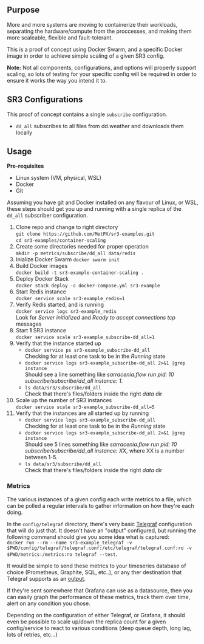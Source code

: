## Purpose

More and more systems are moving to containerize their workloads, separating the hardware/compute from the proccesses, and making them more scaleable, flexible and fault-tolerant.

This is a proof of concept using Docker Swarm, and a specific Docker image in order to achieve simple scaling of a given SR3 config.

**Note:** Not all components, configurations, and options will properly support scaling, so lots of testing for your specific config will be required in order to ensure it works the way you intend it to.

## SR3 Configurations

This proof of concept contains a single `subscribe` configuration.

- `dd_all` subscribes to all files from dd.weather and downloads them locally 


## Usage

**Pre-requisites**
- Linux system (VM, physical, WSL)
- Docker
- Git

Assuming you have git and Docker installed on any flavour of Linux, or WSL, these steps should get you up and running with a single replica of the `dd_all` subscriber configuration. 

1. Clone repo and change to right directory  
    `git clone https://github.com/MetPX/sr3-examples.git`  
    `cd sr3-examples/container-scaling`
2. Create some directories needed for proper operation  
    `mkdir -p metrics/subscribe/dd_all data/redis`
3. Inialize Docker Swarm
    `docker swarm init`
4. Build Docker images  
    `docker build -t sr3-example-container-scaling .`
5. Deploy Docker Stack  
    `docker stack deploy -c docker-compose.yml sr3-example`
6. Start Redis instance  
    `docker service scale sr3-example_redis=1`
7. Verify Redis started, and is running  
    `docker service logs sr3-example_redis`  
    Look for *Server initialized* and *Ready to accept connections tcp* messages
8. Start **1** SR3 instance  
    `docker service scale sr3-example_subscribe-dd_all=1`
9. Verify that the instance started up  
    - `docker service ps sr3-example_subscribe-dd_all`  
        Checking for at least one task to be in the *Running* state  
    - `docker service logs sr3-example_subscribe-dd_all 2>&1 |grep instance`  
        Should see a line something like *sarracenia.flow run pid: 10 subscribe/subscribe/dd_all instance: 1*.
    - `ls data/sr3/subscribe/dd_all`  
        Check that there's files/folders inside the right *data* dir  
10. Scale up the number of SR3 instances  
    `docker service scale sr3-example_subscribe-dd_all=5`  
11. Verify that the instances are all started up by running  
    - `docker service logs sr3-example_subscribe-dd_all`  
        Checking for at least one task to be in the *Running* state
    - `docker service logs sr3-example_subscribe-dd_all 2>&1 |grep instance`    
        Should see 5 lines something like *sarracenia.flow run pid: 10 subscribe/subscribe/dd_all instance: XX*, where XX is a number between 1-5.
    - `ls data/sr3/subscribe/dd_all`  
        Check that there's files/folders inside the right *data* dir

### Metrics

The various instances of a given config each write metrics to a file, which can be polled a regular intervals to gather information on how they're each doing.

In the `config/telegraf` directory, there's very basic [Telegraf](https://github.com/influxdata/telegraf/tree/master) configuration that will do just that. It doesn't have an "output" configured, but running the following command should give you some idea what is captured:  
`docker run --rm --name sr3-example_telegraf -v $PWD/config/telegraf/telegraf.conf:/etc/telegraf/telegraf.conf:ro -v $PWD/metrics:/metrics:ro telegraf --test`.

It would be simple to send these metrics to your timeseries database of choice (Prometheus, Graphite, SQL, etc..), or any ther destination that Telegraf supports as an [output](https://github.com/influxdata/telegraf/tree/master/plugins/outputs).

If they're sent somewhere that Grafana can use as a datasource, then you can easily graph the performance of these metrics, track them over time, alert on any condition you chose.

Depending on the configuration of either Telegraf, or Grafana, it should even be possible to scale up/down the replica count for a given config/service to react to various conditions (deep queue depth, long lag, lots of retries, etc...)